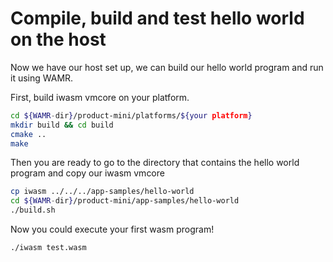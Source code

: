 # Compile, build and test hello world on the host

Now we have our host set up, we can build our hello world program and run it using WAMR.

First, build iwasm vmcore on your platform.

```sh
cd ${WAMR-dir}/product-mini/platforms/${your platform}
mkdir build && cd build
cmake ..
make 
```

Then you are ready to go to the directory that contains the hello world program and copy our iwasm vmcore

```sh
cp iwasm ../../../app-samples/hello-world
cd ${WAMR-dir}/product-mini/app-samples/hello-world
./build.sh
```

Now you could execute your first wasm program!

```sh
./iwasm test.wasm
```
